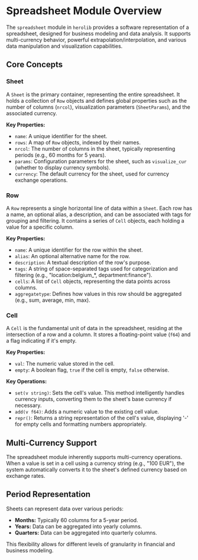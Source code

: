 # Spreadsheet Module Overview

The `spreadsheet` module in `herolib` provides a software representation of a spreadsheet, designed for business modeling and data analysis. It supports multi-currency behavior, powerful extrapolation/interpolation, and various data manipulation and visualization capabilities.

## Core Concepts

### Sheet
A `Sheet` is the primary container, representing the entire spreadsheet. It holds a collection of `Row` objects and defines global properties such as the number of columns (`nrcol`), visualization parameters (`SheetParams`), and the associated currency.

**Key Properties:**
- `name`: A unique identifier for the sheet.
- `rows`: A map of `Row` objects, indexed by their names.
- `nrcol`: The number of columns in the sheet, typically representing periods (e.g., 60 months for 5 years).
- `params`: Configuration parameters for the sheet, such as `visualize_cur` (whether to display currency symbols).
- `currency`: The default currency for the sheet, used for currency exchange operations.

### Row
A `Row` represents a single horizontal line of data within a `Sheet`. Each row has a name, an optional alias, a description, and can be associated with tags for grouping and filtering. It contains a series of `Cell` objects, each holding a value for a specific column.

**Key Properties:**
- `name`: A unique identifier for the row within the sheet.
- `alias`: An optional alternative name for the row.
- `description`: A textual description of the row's purpose.
- `tags`: A string of space-separated tags used for categorization and filtering (e.g., "location:belgium_*, department:finance").
- `cells`: A list of `Cell` objects, representing the data points across columns.
- `aggregatetype`: Defines how values in this row should be aggregated (e.g., sum, average, min, max).

### Cell
A `Cell` is the fundamental unit of data in the spreadsheet, residing at the intersection of a row and a column. It stores a floating-point value (`f64`) and a flag indicating if it's empty.

**Key Properties:**
- `val`: The numeric value stored in the cell.
- `empty`: A boolean flag, `true` if the cell is empty, `false` otherwise.

**Key Operations:**
- `set(v string)`: Sets the cell's value. This method intelligently handles currency inputs, converting them to the sheet's base currency if necessary.
- `add(v f64)`: Adds a numeric value to the existing cell value.
- `repr()`: Returns a string representation of the cell's value, displaying '-' for empty cells and formatting numbers appropriately.

## Multi-Currency Support

The spreadsheet module inherently supports multi-currency operations. When a value is set in a cell using a currency string (e.g., "100 EUR"), the system automatically converts it to the sheet's defined currency based on exchange rates.

## Period Representation

Sheets can represent data over various periods:
- **Months:** Typically 60 columns for a 5-year period.
- **Years:** Data can be aggregated into yearly columns.
- **Quarters:** Data can be aggregated into quarterly columns.

This flexibility allows for different levels of granularity in financial and business modeling.